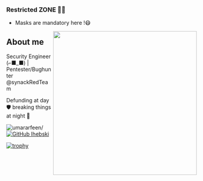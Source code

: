 ### Restricted ZONE 👾💀
* Masks are mandatory here !😷
<img align='right' src="https://github-readme-stats.vercel.app/api?username=ihebski&show_icons=true&theme=react" width="380">
<h2>About me</h2>
<p>Security Engineer (⌐■_■) | Pentester/Bughunter @synackRedTeam
  
Defunding at day 🛡 breaking things at night 👿 <br></p>

<img src="https://komarev.com/ghpvc/?username=ihebski&style=flat&color=blue" alt=umararfeen/> [![GitHub Ihebski](https://img.shields.io/github/followers/ihebski?label=follow%20github&style=flat-square)](https://github.com/ihebski)
<br>
  
[![trophy](https://github-profile-trophy.vercel.app/?username=ihebski&theme=nord&row=1&margin-w=15)](https://github.com/ryo-ma/github-profile-trophy)
